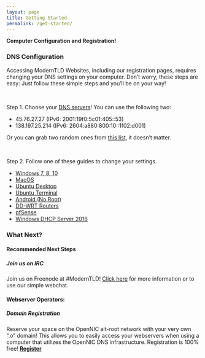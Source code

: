 ```yaml
---
layout: page
title: Getting Started
permalink: /get-started/
---
```


**Computer Configuration and Registration!**

### DNS Configuration

Accessing ModernTLD Websites, including our registration pages, requires changing your DNS settings on your computer. Don’t worry, these steps are easy: Just follow these simple steps and you’ll be on your way!

<br />

Step 1. Choose your [DNS servers](/infrastructure)! You can use the following two:

- 45.76.27.27 (IPv6: 2001:19f0:5c01:405::53)
- 138.197.25.214 (IPv6: 2604:a880:800:10::1f02:d001)

Or you can grab two random ones from [this list](https://servers.opennicproject.org/), it doesn’t matter.

<br />

Step 2. Follow one of these guides to change your settings.

- [Windows 7, 8, 10](http://wiki.opennicproject.org/GettingStarted/#hn_Windows)
- [MacOS](http://wiki.opennicproject.org/GettingStarted/#hn_Mac)
- [Ubuntu Desktop](http://wiki.opennicproject.org/GettingStarted/#hn_Ubuntu_Linux)
- [Ubuntu Terminal](http://wiki.opennicproject.org/UbuntuCLISetup)
- [Android (No Root)](http://wiki.opennicproject.org/AndroidSetup)
- [DD-WRT Routers](http://wiki.opennicproject.org/DDWRTSetup)
- [pfSense](http://wiki.opennicproject.org/pfSenseSetup)
- [Windows DHCP Server 2016](http://wiki.opennicproject.org/WinDHCP16)

### What Next?

#### Recommended Next Steps

##### Join us on IRC

Join us on Freenode at #ModernTLD! [Click here](/irc) for more information or to use our simple webchat.

#### Webserver Operators:

##### Domain Registration

Reserve your space on the OpenNIC alt-root network with your very own “.o” domain! This allows you to easily access your webservers when using a computer that utilizes the OpenNIC DNS infrastructure. Registration is 100% free! **[Register](http://register.o/)**

